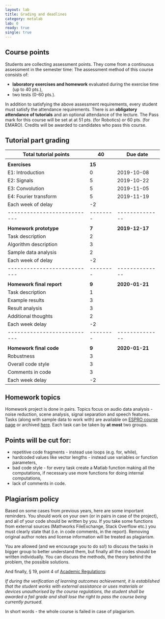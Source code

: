 ```yaml
---
layout: lab
title: Grading and deadlines
category: metalab
lab: 0
ready: true
single: true
---
```


## Course points

Students are collecting assessment points. They come from a continuous assessment in the semester time:
The assessment method of this course consists of: 

   * **laboratory exercises and homework** evaluated during the exercise time (up to 40 pts.), 
   * two tests (0-60 pts.). 

In addition to satisfying the above assessment requirements, every student must satisfy the attendance requirements. 
There is an **obligatory attendance of tutorials** and an optional attendance of the lecture. 
The Pass mark for this course will be set at at 51 pts. (for Robotics) or 60 pts. (for EMARO). 
Credits will be awarded to candidates who pass this course.

## Tutorial part grading

| **Total tutorial points** | **40** | **Due date** |
|---------------------------|--------|--------------|
|                           |        |              | 
| **Exercises**             | **15** |              |
| E1: Introduction          | 0      | 2019-10-08   |
| E2: Signals               | 5      | 2019-10-22   |
| E3: Convolution           | 5      | 2019-11-05   |
| E4: Fourier transform     | 5      | 2019-11-19   |
| Each week of delay        | -2     |              |
|---------------------------|--------|--------------|
|                           |        |              | 
| **Homework prototype**    | **7**  |**2019-12-17**|
| Task description          | 2      |              |
| Algorithm description     | 3      |              |
| Sample data analysis      | 2      |              |
| Each week of delay        | -2     |              |
|---------------------------|--------|--------------|
|                           |        |              | 
| **Homework final report** | **9**  |**2020-01-21**|
| Task description          | 1      |              |
| Example results           | 3      |              |
| Result analysis           | 3      |              |
| Additional thoughts       | 2      |              |
| Each week delay           | -2     |              |
|---------------------------|--------|--------------|
|                           |        |              |
| **Homework final code**   | **9**  |**2020-01-21**|
| Robustness                | 3      |              |
| Overall code style        | 3      |              |
| Comments in code          | 3      |              |
| Each week delay           | -2     |              |

## Homework topics

Homework project is done in pairs. Topics focus on audio data analysis - noise reduction,
scene analysis, signal separation and speech features. Tasks (along with sample data
to work with) are available on  [ESPRO course page](https://studia3.elka.pw.edu.pl/file/19Z/103A-ARxxx-MSA-ESPRO/priv/) or archived [here](https://cloud.robotyka.ia.pw.edu.pl/index.php/s/sLmRqKiS3ZYWZzq).
Each task can be taken by **at most** two groups.  

## Points will be cut for:

   * repetitive code fragments - instead use loops (e.g. for, while),
   * hardcoded values like vector lengths - instead use variables or function parameters,
   * bad code style - for every task create a Matlab function making all the computations, if necessary use more functions for doing internal computations,
   * lack of comments in code.

## Plagiarism policy

Based on some cases from previous years, here are some important reminders.
You should work on your own (or in pairs in case of the project), and all of your 
code should be written by you. If you take some functions from external sources
(Mathworks FileExchange, Stack Overflow etc.) you must clearly state that
(i.e. in code comments, in the report). Removing original author notes 
and license information will be treated as plagiarism. 

You are allowed (and we encourage you to do so!) to discuss the tasks 
in bigger group to better understand them, but finally all the codes
should be written individually. You can discuss the methods, the theory
behind the problem, the possible solutions. 

And finally, § 19, point 4 of [Academic Regulations](https://www.pw.edu.pl/engpw/Academics/Academic-Regulations):

*If during the verification of learning outcomes achievement, it is established that the
student works with external assistance or uses materials or devices unauthorised by the
course regulations, the student shall be awarded a fail grade and shall lose the right to
pass the course being currently pursued.*

In short words - the whole course is failed in case of plagiarism.
